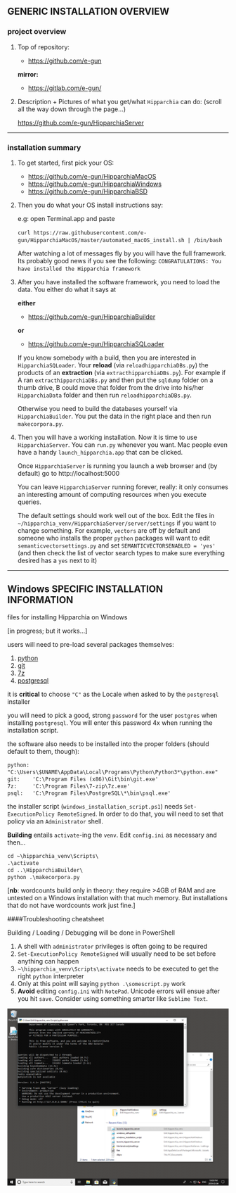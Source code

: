 
## GENERIC INSTALLATION OVERVIEW

### project overview

1. Top of repository:

    * https://github.com/e-gun
    
    **mirror:**
    * https://gitlab.com/e-gun/

1. Description + Pictures of what you get/what `Hipparchia` can do: (scroll all the way down through the page…)

	https://github.com/e-gun/HipparchiaServer

---
### installation summary

1.  To get started, first pick your OS:

	* https://github.com/e-gun/HipparchiaMacOS
	* https://github.com/e-gun/HipparchiaWindows
	* https://github.com/e-gun/HipparchiaBSD

1. Then you do what your OS install instructions say: 

	e.g: open Terminal.app and paste
	
	`curl https://raw.githubusercontent.com/e-gun/HipparchiaMacOS/master/automated_macOS_install.sh | /bin/bash`

    After watching a lot of messages fly by you will have the full framework. Its probably good news 
    if you see the following: `CONGRATULATIONS: You have installed the Hipparchia framework`

1. After you have installed the software framework, you need to load the data. 
    You either do what it says at

    **either**

	* https://github.com/e-gun/HipparchiaBuilder

    **or**

	* https://github.com/e-gun/HipparchiaSQLoader

    If you know somebody with a build, then you are interested in `HipparchiaSQLoader`.
    Your **reload** (via `reloadhipparchiaDBs.py`) the products of an 
    **extraction** (via `extracthipparchiaDBs.py`).  For example if A ran `extracthipparchiaDBs.py` and then put the `sqldump` folder on a thumb drive, 
    B could move that folder from the drive into his/her `HipparchiaData` folder and then run 
    `reloadhipparchiaDBs.py`. 

    Otherwise you need to build the databases yourself via `HipparchiaBuilder`.
    You put the data in the right place and then run `makecorpora.py`. 

1. Then you will have a working installation. Now it is time to use `HipparchiaServer`. You can `run.py` whenever you want. 
    Mac people even have a handy `launch_hipparchia.app` that can be clicked. 
    
    Once `HipparchiaServer` is running you launch a web browser and (by default) go to http://localhost:5000

    You can leave `HipparchiaServer` running forever, really: it only consumes an interesting 
    amount of computing resources when you execute queries. 
    
    The default settings should work well out of the box. Edit the files in `~/hipparchia_venv/HipparchiaServer/server/settings`
    if you want to change something. For example, `vectors` are off by default and someone who installs
    the proper `python` packages will want to edit `semanticvectorsettings.py` and set `SEMANTICVECTORSENABLED = 'yes'` 
    (and then check the list of vector search types to make sure everything desired has a `yes` next to it)

---

## Windows SPECIFIC INSTALLATION INFORMATION

files for installing Hipparchia on Windows

[in progress; but it works...]

users will need to pre-load several packages themselves:
1. [python](https://www.python.org/downloads/windows/)
1. [git](https://github.com/git-for-windows/git/releases/)
1. [7z](https://www.7-zip.org/download.html)
1. [postgresql](https://www.postgresql.org/download/windows/)

it is **critical** to choose `"C"` as the Locale when asked to by the
`postgresql` installer

you will need to pick a good, strong `password` for the user `postgres` 
when installing `postgresql`. You will enter this password 4x when 
running the installation script.

the software also needs to be installed into the proper 
folders (should default to them, though):

    python: "C:\Users\$UNAME\AppData\Local\Programs\Python\Python3*\python.exe"
    git:    'C:\Program Files (x86)\Git\bin\git.exe'
    7z:     'C:\Program Files\7-zip\7z.exe'
    psql:   'C:\Program Files\PostgreSQL\*\bin\psql.exe'
    
the installer script (`windows_installation_script.ps1`) needs 
`Set-ExecutionPolicy RemoteSigned`. In order to do that, you will 
need to set that policy via an `Administrator` shell.

**Building** entails `activate`-ing the `venv`. Edit `config.ini` 
as necessary and then...

    cd ~\hipparchia_venv\Scripts\
    .\activate
    cd ..\HipparchiaBuilder\
    python .\makecorpora.py
    
[**nb**: wordcounts build only in theory: they require >4GB of RAM and 
are untested on a Windows installation with that much memory. But installations
that do not have wordcounts work just fine.]

####Troubleshooting cheatsheet

Building / Loading / Debugging will be done in PowerShell

1. A shell with `administrator` privileges is often going to be required
1. `Set-ExecutionPolicy RemoteSigned` will usually need to be set before anything can happen
1. `~\hipparchia_venv\Scripts\activate` needs to be executed to get the right `python` interpreter
1. Only at this point will saying `python .\somescript.py` work
1. **Avoid** editing `config.ini` with `NotePad`. Unicode errors will ensue after you hit `save`. Consider using something smarter like `Sublime Text`.


![sample_screen](hipparchia_windows_screenshot.png)